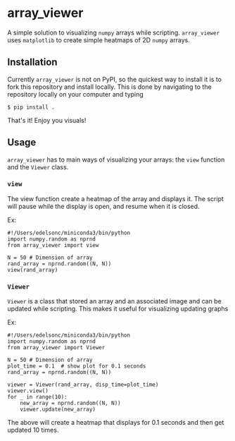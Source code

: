 # array_viewer
A simple solution to visualizing `numpy` arrays while scripting. `array_viewer` uses `matplotlib` to create simple heatmaps of 2D `numpy` arrays.

## Installation
Currently `array_viewer` is not on PyPI, so the quickest way to install it is to fork this repository and install locally. This is done by navigating to the repository locally on your computer and typing

```
$ pip install .
```

That's it! Enjoy you visuals!

## Usage
`array_viewer` has to main ways of visualizing your arrays: the `view` function and the `Viewer` class. 

### `view`
The view function create a heatmap of the array and displays it. The script will pause while the display is open, and resume when it is closed.

Ex:

```
#!/Users/edelsonc/miniconda3/bin/python
import numpy.random as nprnd
from array_viewer import view

N = 50 # Dimension of array
rand_array = nprnd.random((N, N))
view(rand_array)
```

### `Viewer`
`Viewer` is a class that stored an array and an associated image and can be updated while scripting. This makes it useful for visualizing updating graphs

Ex:

```
#!/Users/edelsonc/miniconda3/bin/python
import numpy.random as nprnd
from array_viewer import Viewer

N = 50 # Dimension of array
plot_time = 0.1  # show plot for 0.1 seconds
rand_array = nprnd.random((N, N))

viewer = Viewer(rand_array, disp_time=plot_time)
viewer.view()
for _ in range(10):
    new_array = nprnd.random((N, N))
    viewer.update(new_array)
```

The above will create a heatmap that displays for 0.1 seconds and then get updated 10 times.